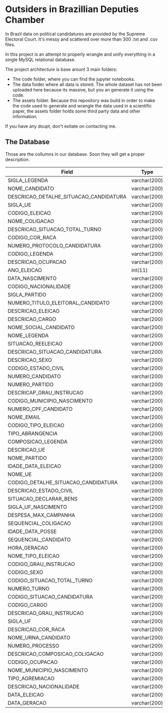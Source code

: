 # Outsiders in Brazillian Deputies Chamber

In Brazil data on political candidatures are provided by the Supreme Electoral Court.
It's messy and scattered over more than 300 .txt and .csv files.

In this project is an attempt to properly wrangle and unify everything in a single MySQL relational database.

The project architecture is base arount 3 main folders:
* The code folder, where you can find the jupyter notebooks.
* The data folder where all data is stored. The whole dataset has not been uploaded here because its massive,
but you an generate it using the code.
* The assets folder. Because this repository was build in order to make the code used to generate and wrangle the data used
in a scientific paper, the assets folder holds some third party data and other information.

If you have any doupt, don't exitate on contacting me.

## The Database

Those are the collumns in our database. Soon they will get a proper description.

| Field                                  | Type         | Null | Key | Default | Extra | Description |  
|---                                     | ---          | ---  | --- | ---     | ---   |---          |
| SIGLA_LEGENDA                          | varchar(200) | YES  |     | NULL    |       |             |
| NOME_CANDIDATO                         | varchar(200) | YES  |     | NULL    |       |             |
| DESCRICAO_DETALHE_SITUACAO_CANDIDATURA | varchar(200) | YES  |     | NULL    |       |             |
| SIGLA_UE                               | varchar(200) | YES  |     | NULL    |       |             |
| CODIGO_ELEICAO                         | varchar(200) | YES  |     | NULL    |       |             |
| NOME_COLIGACAO                         | varchar(200) | YES  |     | NULL    |       |             |
| DESCRICAO_SITUACAO_TOTAL_TURNO         | varchar(200) | YES  |     | NULL    |       |             |
| CODIGO_COR_RACA                        | varchar(200) | YES  |     | NULL    |       |             |
| NUMERO_PROTOCOLO_CANDIDATURA           | varchar(200) | YES  |     | NULL    |       |             |
| CODIGO_LEGENDA                         | varchar(200) | YES  |     | NULL    |       |             |
| DESCRICAO_OCUPACAO                     | varchar(200) | YES  |     | NULL    |       |             |
| ANO_ELEICAO                            | int(11)      | YES  |     | NULL    |       |             |
| DATA_NASCIMENTO                        | varchar(200) | YES  |     | NULL    |       |             |
| CODIGO_NACIONALIDADE                   | varchar(200) | YES  |     | NULL    |       |             |
| SIGLA_PARTIDO                          | varchar(200) | YES  |     | NULL    |       |             |
| NUMERO_TITULO_ELEITORAL_CANDIDATO      | varchar(200) | YES  |     | NULL    |       |             |
| DESCRICAO_ELEICAO                      | varchar(200) | YES  |     | NULL    |       |             |
| DESCRICAO_CARGO                        | varchar(200) | YES  |     | NULL    |       |             |
| NOME_SOCIAL_CANDIDATO                  | varchar(200) | YES  |     | NULL    |       |             |
| NOME_LEGENDA                           | varchar(200) | YES  |     | NULL    |       |             |
| SITUACAO_REELEICAO                     | varchar(200) | YES  |     | NULL    |       |             |
| DESCRICAO_SITUACAO_CANDIDATURA         | varchar(200) | YES  |     | NULL    |       |             |
| DESCRICAO_SEXO                         | varchar(200) | YES  |     | NULL    |       |             |
| CODIGO_ESTADO_CIVIL                    | varchar(200) | YES  |     | NULL    |       |             |
| NUMERO_CANDIDATO                       | varchar(200) | YES  |     | NULL    |       |             |
| NUMERO_PARTIDO                         | varchar(200) | YES  |     | NULL    |       |             |
| DESCRICAP_GRAU_INSTRUCAO               | varchar(200) | YES  |     | NULL    |       |             |
| CODIGO_MUNICIPIO_NASCIMENTO            | varchar(200) | YES  |     | NULL    |       |             |
| NUMERO_CPF_CANDIDATO                   | varchar(200) | YES  |     | NULL    |       |             |
| NOME_EMAIL                             | varchar(200) | YES  |     | NULL    |       |             |
| CODIGO_TIPO_ELEICAO                    | varchar(200) | YES  |     | NULL    |       |             |
| TIPO_ABRANGENCIA                       | varchar(200) | YES  |     | NULL    |       |             |
| COMPOSICAO_LEGENDA                     | varchar(200) | YES  |     | NULL    |       |             |
| DESCRICAO_UE                           | varchar(200) | YES  |     | NULL    |       |             |
| NOME_PARTIDO                           | varchar(200) | YES  |     | NULL    |       |             |
| IDADE_DATA_ELEICAO                     | varchar(200) | YES  |     | NULL    |       |             |
| NOME_UE                                | varchar(200) | YES  |     | NULL    |       |             |
| CODIGO_DETALHE_SITUACAO_CANDIDATURA    | varchar(200) | YES  |     | NULL    |       |             |
| DESCRICAO_ESTADO_CIVIL                 | varchar(200) | YES  |     | NULL    |       |             |
| SITUACAO_DECLARAR_BENS                 | varchar(200) | YES  |     | NULL    |       |             |
| SIGLA_UF_NASCIMENTO                    | varchar(200) | YES  |     | NULL    |       |             |
| DESPESA_MAX_CAMPANHA                   | varchar(200) | YES  |     | NULL    |       |             |
| SEQUENCIAL_COLIGACAO                   | varchar(200) | YES  |     | NULL    |       |             |
| IDADE_DATA_POSSE                       | varchar(200) | YES  |     | NULL    |       |             |
| SEQUENCIAL_CANDIDATO                   | varchar(200) | YES  |     | NULL    |       |             |
| HORA_GERACAO                           | varchar(200) | YES  |     | NULL    |       |             |
| NOME_TIPO_ELEICAO                      | varchar(200) | YES  |     | NULL    |       |             |
| CODIGO_GRAU_INSTRUCAO                  | varchar(200) | YES  |     | NULL    |       |             |
| CODIGO_SEXO                            | varchar(200) | YES  |     | NULL    |       |             |
| CODIGO_SITUACAO_TOTAL_TURNO            | varchar(200) | YES  |     | NULL    |       |             |
| NUMERO_TURNO                           | varchar(200) | YES  |     | NULL    |       |             |
| CODIGO_SITUACAO_CANDIDATURA            | varchar(200) | YES  |     | NULL    |       |             |
| CODIGO_CARGO                           | varchar(200) | YES  |     | NULL    |       |             |
| DESCRICAO_GRAU_INSTRUCAO               | varchar(200) | YES  |     | NULL    |       |             |
| SIGLA_UF                               | varchar(200) | YES  |     | NULL    |       |             |
| DESCRICAO_COR_RACA                     | varchar(200) | YES  |     | NULL    |       |             |
| NOME_URNA_CANDIDATO                    | varchar(200) | YES  |     | NULL    |       |             |
| NUMERO_PROCESSO                        | varchar(200) | YES  |     | NULL    |       |             |
| DESCRICAO_COMPOSICAO_COLIGACAO         | varchar(200) | YES  |     | NULL    |       |             |
| CODIGO_OCUPACAO                        | varchar(200) | YES  |     | NULL    |       |             |
| NOME_MUNICIPIO_NASCIMENTO              | varchar(200) | YES  |     | NULL    |       |             |
| TIPO_AGREMIACAO                        | varchar(200) | YES  |     | NULL    |       |             |
| DESCRICAO_NACIONALIDADE                | varchar(200) | YES  |     | NULL    |       |             |
| DATA_ELEICAO                           | varchar(200) | YES  |     | NULL    |       |             |
| DATA_GERACAO                           | varchar(200) | YES  |     | NULL    |       |             |

